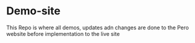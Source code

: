 # Demo-site
This Repo is where all demos, updates adn changes are done to the Pero website before implementation to the live site 
